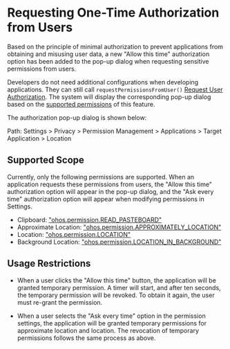 # Requesting One-Time Authorization from Users

Based on the principle of minimal authorization to prevent applications from obtaining and misusing user data, a new "Allow this time" authorization option has been added to the pop-up dialog when requesting sensitive permissions from users.

Developers do not need additional configurations when developing applications. They can still call `requestPermissionsFromUser()` [Request User Authorization](./cj-request-user-authorization.md). The system will display the corresponding pop-up dialog based on the [supported permissions](#supported-scope) of this feature.

The authorization pop-up dialog is shown below:

Path: Settings > Privacy > Permission Management > Applications > Target Application > Location
<!--RP1End-->

## Supported Scope

Currently, only the following permissions are supported. When an application requests these permissions from users, the "Allow this time" authorization option will appear in the pop-up dialog, and the "Ask every time" authorization option will appear when modifying permissions in Settings.

- Clipboard: ["ohos.permission.READ_PASTEBOARD"](./cj-restricted-permissions.md#ohospermissionread_pasteboard)
- Approximate Location: ["ohos.permission.APPROXIMATELY_LOCATION"](./cj-permissions-for-all-user.md#ohospermissionapproximately_location)
- Location: ["ohos.permission.LOCATION"](./cj-permissions-for-all-user.md#ohospermissionlocation)
- Background Location: ["ohos.permission.LOCATION_IN_BACKGROUND"](./cj-permissions-for-all-user.md#ohospermissionlocation_in_background)

## Usage Restrictions

- When a user clicks the "Allow this time" button, the application will be granted temporary permission. A timer will start, and after ten seconds, the temporary permission will be revoked. To obtain it again, the user must re-grant the permission.

- When a user selects the "Ask every time" option in the permission settings, the application will be granted temporary permissions for approximate location and location. The revocation of temporary permissions follows the same process as above.
